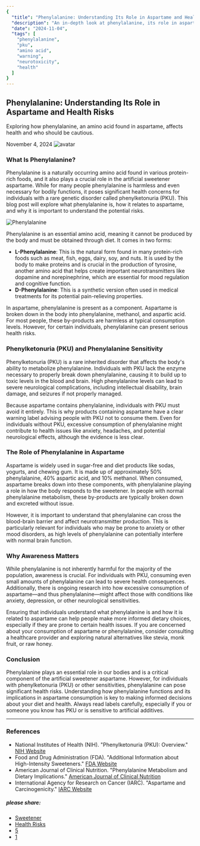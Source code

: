 ```yaml
---
{
  "title": "Phenylalanine: Understanding Its Role in Aspartame and Health Risks",
  "description": "An in-depth look at phenylalanine, its role in aspartame, and potential health risks associated with consumption, especially for those with PKU.",
  "date": "2024-11-04",
  "tags": [
    "phenylalanine",
    "pku",
    "amino acid",
    "warning",
    "neurotoxicity",
    "health"
  ]
}
---
```


## Phenylalanine: Understanding Its Role in Aspartame and Health Risks

Exploring how phenylalanine, an amino acid found in aspartame, affects health and who should be cautious.

November 4, 2024
![avatar](../images/logos/logo-A2.png)

### What Is Phenylalanine?

Phenylalanine is a naturally occurring amino acid found in various protein-rich foods, and it also plays a crucial role in the artificial sweetener aspartame. While for many people phenylalanine is harmless and even necessary for bodily functions, it poses significant health concerns for individuals with a rare genetic disorder called phenylketonuria (PKU). This blog post will explore what phenylalanine is, how it relates to aspartame, and why it is important to understand the potential risks.

![Phenylalanine](../images/blog/lg/pheny.jpg)

Phenylalanine is an essential amino acid, meaning it cannot be produced by the body and must be obtained through diet. It comes in two forms:

* **L-Phenylalanine**: This is the natural form found in many protein-rich foods such as meat, fish, eggs, dairy, soy, and nuts. It is used by the body to make proteins and is crucial in the production of tyrosine, another amino acid that helps create important neurotransmitters like dopamine and norepinephrine, which are essential for mood regulation and cognitive function.
* **D-Phenylalanine**: This is a synthetic version often used in medical treatments for its potential pain-relieving properties.

In aspartame, phenylalanine is present as a component. Aspartame is broken down in the body into phenylalanine, methanol, and aspartic acid. For most people, these by-products are harmless at typical consumption levels. However, for certain individuals, phenylalanine can present serious health risks.

### Phenylketonuria (PKU) and Phenylalanine Sensitivity

Phenylketonuria (PKU) is a rare inherited disorder that affects the body's ability to metabolize phenylalanine. Individuals with PKU lack the enzyme necessary to properly break down phenylalanine, causing it to build up to toxic levels in the blood and brain. High phenylalanine levels can lead to severe neurological complications, including intellectual disability, brain damage, and seizures if not properly managed.

Because aspartame contains phenylalanine, individuals with PKU must avoid it entirely. This is why products containing aspartame have a clear warning label advising people with PKU not to consume them. Even for individuals without PKU, excessive consumption of phenylalanine might contribute to health issues like anxiety, headaches, and potential neurological effects, although the evidence is less clear.



### The Role of Phenylalanine in Aspartame

Aspartame is widely used in sugar-free and diet products like sodas, yogurts, and chewing gum. It is made up of approximately 50% phenylalanine, 40% aspartic acid, and 10% methanol. When consumed, aspartame breaks down into these components, with phenylalanine playing a role in how the body responds to the sweetener. In people with normal phenylalanine metabolism, these by-products are typically broken down and excreted without issue.

However, it is important to understand that phenylalanine can cross the blood-brain barrier and affect neurotransmitter production. This is particularly relevant for individuals who may be prone to anxiety or other mood disorders, as high levels of phenylalanine can potentially interfere with normal brain function.

### Why Awareness Matters

While phenylalanine is not inherently harmful for the majority of the population, awareness is crucial. For individuals with PKU, consuming even small amounts of phenylalanine can lead to severe health consequences. Additionally, there is ongoing research into how excessive consumption of aspartame—and thus phenylalanine—might affect those with conditions like anxiety, depression, or other neurological sensitivities.

Ensuring that individuals understand what phenylalanine is and how it is related to aspartame can help people make more informed dietary choices, especially if they are prone to certain health issues. If you are concerned about your consumption of aspartame or phenylalanine, consider consulting a healthcare provider and exploring natural alternatives like stevia, monk fruit, or raw honey.

### Conclusion

Phenylalanine plays an essential role in our bodies and is a critical component of the artificial sweetener aspartame. However, for individuals with phenylketonuria (PKU) or other sensitivities, phenylalanine can pose significant health risks. Understanding how phenylalanine functions and its implications in aspartame consumption is key to making informed decisions about your diet and health. Always read labels carefully, especially if you or someone you know has PKU or is sensitive to artificial additives.

---

### References

* National Institutes of Health (NIH). "Phenylketonuria (PKU): Overview." [NIH Website](https://www.nih.gov)
* Food and Drug Administration (FDA). "Additional Information about High-Intensity Sweeteners." [FDA Website](https://www.fda.gov/food/food-additives-petitions/additional-information-about-high-intensity-sweeteners-permitted-use-food-united-states)
* American Journal of Clinical Nutrition. "Phenylalanine Metabolism and Dietary Implications." [American Journal of Clinical Nutrition](https://academic.oup.com/ajcn)
* International Agency for Research on Cancer (IARC). "Aspartame and Carcinogenicity." [IARC Website](https://www.iarc.fr/)

  

##### please share:

* [Sweetener](#)
* [Health Risks](#)
* [5](#)
* [1](#)
